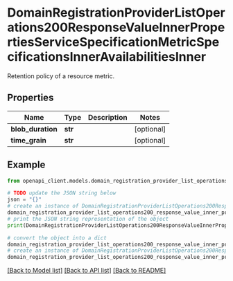 # DomainRegistrationProviderListOperations200ResponseValueInnerPropertiesServiceSpecificationMetricSpecificationsInnerAvailabilitiesInner

Retention policy of a resource metric.

## Properties

Name | Type | Description | Notes
------------ | ------------- | ------------- | -------------
**blob_duration** | **str** |  | [optional] 
**time_grain** | **str** |  | [optional] 

## Example

```python
from openapi_client.models.domain_registration_provider_list_operations200_response_value_inner_properties_service_specification_metric_specifications_inner_availabilities_inner import DomainRegistrationProviderListOperations200ResponseValueInnerPropertiesServiceSpecificationMetricSpecificationsInnerAvailabilitiesInner

# TODO update the JSON string below
json = "{}"
# create an instance of DomainRegistrationProviderListOperations200ResponseValueInnerPropertiesServiceSpecificationMetricSpecificationsInnerAvailabilitiesInner from a JSON string
domain_registration_provider_list_operations200_response_value_inner_properties_service_specification_metric_specifications_inner_availabilities_inner_instance = DomainRegistrationProviderListOperations200ResponseValueInnerPropertiesServiceSpecificationMetricSpecificationsInnerAvailabilitiesInner.from_json(json)
# print the JSON string representation of the object
print(DomainRegistrationProviderListOperations200ResponseValueInnerPropertiesServiceSpecificationMetricSpecificationsInnerAvailabilitiesInner.to_json())

# convert the object into a dict
domain_registration_provider_list_operations200_response_value_inner_properties_service_specification_metric_specifications_inner_availabilities_inner_dict = domain_registration_provider_list_operations200_response_value_inner_properties_service_specification_metric_specifications_inner_availabilities_inner_instance.to_dict()
# create an instance of DomainRegistrationProviderListOperations200ResponseValueInnerPropertiesServiceSpecificationMetricSpecificationsInnerAvailabilitiesInner from a dict
domain_registration_provider_list_operations200_response_value_inner_properties_service_specification_metric_specifications_inner_availabilities_inner_from_dict = DomainRegistrationProviderListOperations200ResponseValueInnerPropertiesServiceSpecificationMetricSpecificationsInnerAvailabilitiesInner.from_dict(domain_registration_provider_list_operations200_response_value_inner_properties_service_specification_metric_specifications_inner_availabilities_inner_dict)
```
[[Back to Model list]](../README.md#documentation-for-models) [[Back to API list]](../README.md#documentation-for-api-endpoints) [[Back to README]](../README.md)



